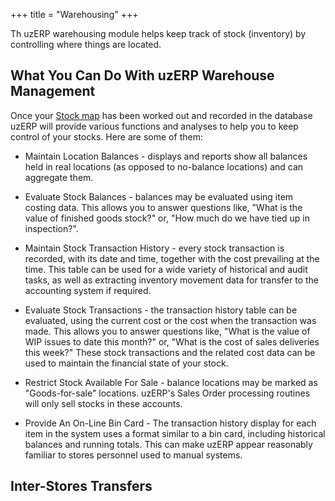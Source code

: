 +++
title = "Warehousing"
+++

Th uzERP warehousing module helps keep track of stock (inventory) by controlling where things are located.

## What You Can Do With uzERP Warehouse Management

Once your [Stock map](stock_map) has been worked out and recorded in the database uzERP will provide various functions and analyses to help you to keep control of your stocks. Here are some of them:

* Maintain Location Balances - displays and reports show all balances held in real locations (as opposed to no-balance locations) and can aggregate them.

* Evaluate Stock Balances - balances may be evaluated using item costing data. This allows you to answer questions like, "What is the value of finished goods stock?" or, "How much do we have tied up in inspection?".

* Maintain Stock Transaction History - every stock transaction is recorded, with its date and time, together with the cost prevailing at the time. This table can be used for a wide variety of historical and audit tasks, as well as extracting inventory movement data for transfer to the accounting system if required.

* Evaluate Stock Transactions - the transaction history table can be evaluated, using the current cost or the cost when the transaction was made. This allows you to answer questions like, "What is the value of WIP issues to date this month?" or, "What is the cost of sales deliveries this week?" These stock transactions and the related cost data can be used to maintain the financial state of your stock.

* Restrict Stock Available For Sale - balance locations may be marked as "Goods-for-sale" locations. uzERP's Sales Order processing routines will only sell stocks in these accounts.

* Provide An On-Line Bin Card - The transaction history display for each item in the system uses a format similar to a bin card, including historical balances and running totals. This can make uzERP appear reasonably familiar to stores personnel used to manual systems.

## Inter-Stores Transfers
